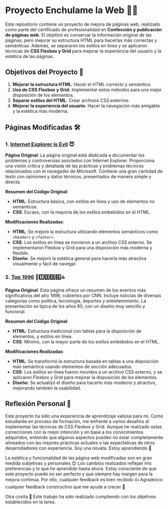 # Proyecto Enchulame la Web 💅✨

Este repositorio contiene un proyecto de mejora de páginas web, realizado como parte del certificado de profesionalidad en **Confección y publicación de páginas web**. El objetivo es conservar la información original de las páginas, pero mejorar su estructura HTML para hacerlas más correctas y semánticas. Además, se separaron los estilos en línea y se aplicaron técnicas de **CSS Flexbox y Grid** para mejorar la experiencia del usuario y la estética de las páginas.

## Objetivos del Proyecto 🎯

1. **Mejorar la estructura HTML**: Hacer el HTML correcto y semántico.
2. **Uso de CSS Flexbox y Grid**: Implementar estos métodos para una mejor disposición de los elementos.
3. **Separar estilos del HTML**: Crear archivos CSS externos.
4. **Mejorar la experiencia del usuario**: Hacer la navegación más amigable y la estética más moderna.

## Páginas Modificadas 🛠️

### 1. [Internet Explorer is Evil](http://toastytech.com/evil/) 😈

**Página Original**: La página original está dedicada a documentar los problemas y controversias asociados con Internet Explorer. Proporciona una visión crítica y detallada de las prácticas y problemas técnicos relacionados con el navegador de Microsoft. Contiene una gran cantidad de texto con opiniones y datos técnicos, presentados de manera simple y directa.

**Resumen del Código Original**:

- **HTML**: Estructura básica, con estilos en línea y uso de elementos no semánticos.
- **CSS**: Escaso, con la mayoría de los estilos embebidos en el HTML.

**Modificaciones Realizadas**:

- **HTML**: Se mejoró la estructura utilizando elementos semánticos como `<header>` y `<footer>`.
- **CSS**: Los estilos en línea se movieron a un archivo CSS externo. Se implementaron Flexbox y Grid para una disposición más moderna y flexible.
- **Diseño**: Se mejoró la estética general para hacerla más atractiva visualmente y fácil de navegar.

### 2. [Top 1996](http://edition.cnn.com/EVENTS/1996/year.in.review/) 📰1️⃣9️⃣9️⃣6️⃣🔝

**Página Original**: Esta página ofrece un resumen de los eventos más significativos del año 1996, cubiertos por CNN. Incluye noticias de diversas categorías como política, tecnología, deportes y entretenimiento. La presentación es típica de los años 90, con un diseño muy sencillo y funcional.

**Resumen del Código Original**:

- **HTML**: Estructura tradicional con tablas para la disposición de elementos, y estilos en línea.
- **CSS**: Mínimo, con la mayor parte de los estilos embebidos en el HTML.

**Modificaciones Realizadas**:

- **HTML**: Se transformó la estructura basada en tablas a una disposición más semántica usando elementos de sección adecuados.
- **CSS**: Los estilos en línea fueron movidos a un archivo CSS externo, y se aplicaron Flexbox y Grid para mejorar la disposición de los elementos.
- **Diseño**: Se actualizó el diseño para hacerlo más moderno y atractivo, mejorando también la usabilidad.

## Reflexión Personal 🌟

Este proyecto ha sido una experiencia de aprendizaje valiosa para mí. Como estudiante en proceso de formación, me enfrenté a varios desafíos al implementar las técnicas de CSS Flexbox y Grid. Aunque he realizado estas correcciones con la mejor intención y en base a los conocimientos adquiridos, entiendo que algunos aspectos pueden no estar completamente alineados con las mejores prácticas actuales o las expectativas de otros desarrolladores con experiencia. Soy una novata. Estoy aprendiendo 🧐

La estética y funcionalidad de las página web modificadas son en gran medida subjetivas y personales 😊 Los cambios realizados reflejan mis preferencias y lo que he aprendido hasta ahora. Estoy consciente de que este proyecto puede no ser perfecto y que siempre hay margen para la mejora continua. Por ello, cualquier feedback es bien recibido 👍 Agradezco cualquier feedback constructivo que me ayude a crecer 🚀

Otra cosita 👀 Este trabajo ha sido realizado cumpliendo con los objetivos establecidos en la tarea.
